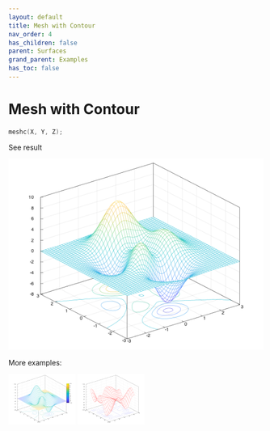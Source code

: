 ```yaml
---
layout: default
title: Mesh with Contour
nav_order: 4
has_children: false
parent: Surfaces
grand_parent: Examples
has_toc: false
---
```

# Mesh with Contour

```cpp
meshc(X, Y, Z);
```


See result

[![example_meshc_1](meshc/meshc_1.png)](https://github.com/alandefreitas/matplotplusplus/blob/master/examples/surfaces/meshc/meshc_1.cpp)

More examples:
    
[![example_meshc_2](meshc/meshc_2_thumb.png)](https://github.com/alandefreitas/matplotplusplus/blob/master/examples/surfaces/meshc/meshc_2.cpp)  [![example_meshc_3](meshc/meshc_3_thumb.png)](https://github.com/alandefreitas/matplotplusplus/blob/master/examples/surfaces/meshc/meshc_3.cpp)

  


